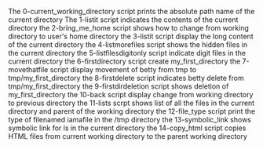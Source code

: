 The 0-current_working_directory script prints the absolute path name of the current directory
The 1-listit script indicates the contents of the current directory
the 2-bring_me_home script shows how to change from working directory to user's home directory
the 3-listit script display the long content of the current directory
the 4-listmorefiles script shows the hidden files in the current directory
the 5-listfilesdigitonly script indicate digit files in the current directory
the 6-firstdirectory script create my_first_directory
the 7-movethatfile script display movement of betty from tmp to tmp/my_first_directory
the 8-firstdelete script indicates betty delete from tmp/my_first_directory
the 9-firstdirdeletion script shows deletion of my_first_directory
the 10-back script display change from working directory to previous directory
the 11-lists scrpt shows list of all the files in the current directory and parent of the working directory
the 12-file_type script print the type of filenamed  iamafile in the /tmp directory
the 13-symbolic_link shows symbolic link for ls in the current directory
the 14-copy_html script copies HTML files from current working directory to the parent working directory
